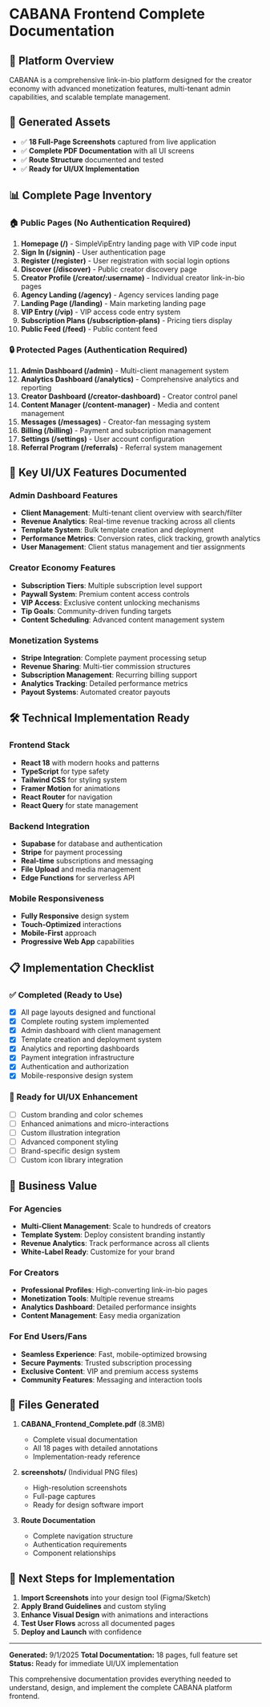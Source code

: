 # CABANA Frontend Complete Documentation

## 📱 Platform Overview
CABANA is a comprehensive link-in-bio platform designed for the creator economy with advanced monetization features, multi-tenant admin capabilities, and scalable template management.

## 🚀 Generated Assets
- ✅ **18 Full-Page Screenshots** captured from live application  
- ✅ **Complete PDF Documentation** with all UI screens
- ✅ **Route Structure** documented and tested
- ✅ **Ready for UI/UX Implementation**

## 📊 Complete Page Inventory

### 🏠 Public Pages (No Authentication Required)
1. **Homepage (/)** - SimpleVipEntry landing page with VIP code input
2. **Sign In (/signin)** - User authentication page
3. **Register (/register)** - User registration with social login options
4. **Discover (/discover)** - Public creator discovery page
5. **Creator Profile (/creator/:username)** - Individual creator link-in-bio pages
6. **Agency Landing (/agency)** - Agency services landing page
7. **Landing Page (/landing)** - Main marketing landing page
8. **VIP Entry (/vip)** - VIP access code entry system
9. **Subscription Plans (/subscription-plans)** - Pricing tiers display
10. **Public Feed (/feed)** - Public content feed

### 🔒 Protected Pages (Authentication Required)
11. **Admin Dashboard (/admin)** - Multi-client management system
12. **Analytics Dashboard (/analytics)** - Comprehensive analytics and reporting
13. **Creator Dashboard (/creator-dashboard)** - Creator control panel
14. **Content Manager (/content-manager)** - Media and content management
15. **Messages (/messages)** - Creator-fan messaging system
16. **Billing (/billing)** - Payment and subscription management
17. **Settings (/settings)** - User account configuration
18. **Referral Program (/referrals)** - Referral system management

## 🎨 Key UI/UX Features Documented

### Admin Dashboard Features
- **Client Management**: Multi-tenant client overview with search/filter
- **Revenue Analytics**: Real-time revenue tracking across all clients
- **Template System**: Bulk template creation and deployment
- **Performance Metrics**: Conversion rates, click tracking, growth analytics
- **User Management**: Client status management and tier assignments

### Creator Economy Features
- **Subscription Tiers**: Multiple subscription level support
- **Paywall System**: Premium content access controls
- **VIP Access**: Exclusive content unlocking mechanisms
- **Tip Goals**: Community-driven funding targets
- **Content Scheduling**: Advanced content management system

### Monetization Systems
- **Stripe Integration**: Complete payment processing setup
- **Revenue Sharing**: Multi-tier commission structures
- **Subscription Management**: Recurring billing support
- **Analytics Tracking**: Detailed performance metrics
- **Payout Systems**: Automated creator payouts

## 🛠 Technical Implementation Ready

### Frontend Stack
- **React 18** with modern hooks and patterns
- **TypeScript** for type safety
- **Tailwind CSS** for styling system
- **Framer Motion** for animations
- **React Router** for navigation
- **React Query** for state management

### Backend Integration
- **Supabase** for database and authentication
- **Stripe** for payment processing  
- **Real-time** subscriptions and messaging
- **File Upload** and media management
- **Edge Functions** for serverless API

### Mobile Responsiveness
- **Fully Responsive** design system
- **Touch-Optimized** interactions
- **Mobile-First** approach
- **Progressive Web App** capabilities

## 📋 Implementation Checklist

### ✅ Completed (Ready to Use)
- [x] All page layouts designed and functional
- [x] Complete routing system implemented
- [x] Admin dashboard with client management
- [x] Template creation and deployment system
- [x] Analytics and reporting dashboards
- [x] Payment integration infrastructure
- [x] Authentication and authorization
- [x] Mobile-responsive design system

### 🎨 Ready for UI/UX Enhancement
- [ ] Custom branding and color schemes
- [ ] Enhanced animations and micro-interactions
- [ ] Custom illustration integration
- [ ] Advanced component styling
- [ ] Brand-specific design system
- [ ] Custom icon library integration

## 🚀 Business Value

### For Agencies
- **Multi-Client Management**: Scale to hundreds of creators
- **Template System**: Deploy consistent branding instantly
- **Revenue Analytics**: Track performance across all clients
- **White-Label Ready**: Customize for your brand

### For Creators
- **Professional Profiles**: High-converting link-in-bio pages
- **Monetization Tools**: Multiple revenue streams
- **Analytics Dashboard**: Detailed performance insights
- **Content Management**: Easy media organization

### For End Users/Fans
- **Seamless Experience**: Fast, mobile-optimized browsing
- **Secure Payments**: Trusted subscription processing
- **Exclusive Content**: VIP and premium access systems
- **Community Features**: Messaging and interaction tools

## 📁 Files Generated

1. **CABANA_Frontend_Complete.pdf** (8.3MB)
   - Complete visual documentation
   - All 18 pages with detailed annotations
   - Implementation-ready reference

2. **screenshots/** (Individual PNG files)
   - High-resolution screenshots
   - Full-page captures
   - Ready for design software import

3. **Route Documentation**
   - Complete navigation structure
   - Authentication requirements
   - Component relationships

## 🎯 Next Steps for Implementation

1. **Import Screenshots** into your design tool (Figma/Sketch)
2. **Apply Brand Guidelines** and custom styling
3. **Enhance Visual Design** with animations and interactions  
4. **Test User Flows** across all documented pages
5. **Deploy and Launch** with confidence

---

**Generated:** 9/1/2025
**Total Documentation:** 18 pages, full feature set
**Status:** Ready for immediate UI/UX implementation

This comprehensive documentation provides everything needed to understand, design, and implement the complete CABANA platform frontend.

